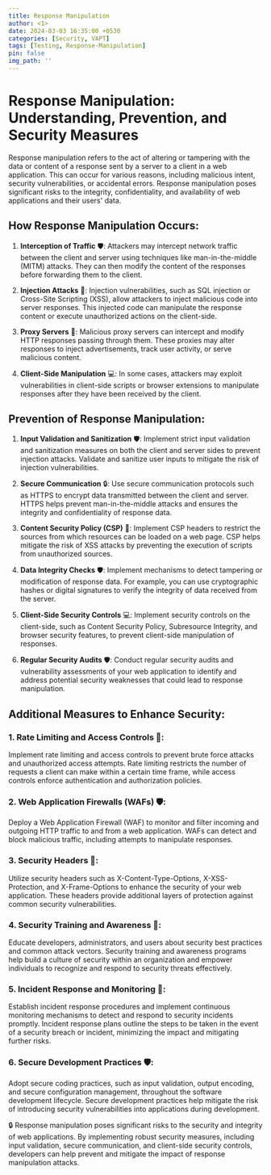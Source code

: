 ```yaml
---
title: Response Manipulation
author: <1>
date: 2024-03-03 16:35:00 +0530
categories: [Security, VAPT]
tags: [Testing, Response-Manipulation]
pin: false
img_path: ''
---
```

# Response Manipulation: Understanding, Prevention, and Security Measures

Response manipulation refers to the act of altering or tampering with the data or content of a response sent by a server to a client in a web application. This can occur for various reasons, including malicious intent, security vulnerabilities, or accidental errors. Response manipulation poses significant risks to the integrity, confidentiality, and availability of web applications and their users' data.

## How Response Manipulation Occurs:

1. **Interception of Traffic** 🛡️: Attackers may intercept network traffic between the client and server using techniques like man-in-the-middle (MITM) attacks. They can then modify the content of the responses before forwarding them to the client.

2. **Injection Attacks** 💉: Injection vulnerabilities, such as SQL injection or Cross-Site Scripting (XSS), allow attackers to inject malicious code into server responses. This injected code can manipulate the response content or execute unauthorized actions on the client-side.

3. **Proxy Servers** 🔄: Malicious proxy servers can intercept and modify HTTP responses passing through them. These proxies may alter responses to inject advertisements, track user activity, or serve malicious content.

4. **Client-Side Manipulation** 💻: In some cases, attackers may exploit vulnerabilities in client-side scripts or browser extensions to manipulate responses after they have been received by the client.

## Prevention of Response Manipulation:

1. **Input Validation and Sanitization** 🛡️: Implement strict input validation and sanitization measures on both the client and server sides to prevent injection attacks. Validate and sanitize user inputs to mitigate the risk of injection vulnerabilities.

2. **Secure Communication** 🔒: Use secure communication protocols such as HTTPS to encrypt data transmitted between the client and server. HTTPS helps prevent man-in-the-middle attacks and ensures the integrity and confidentiality of response data.

3. **Content Security Policy (CSP)** 🔐: Implement CSP headers to restrict the sources from which resources can be loaded on a web page. CSP helps mitigate the risk of XSS attacks by preventing the execution of scripts from unauthorized sources.

4. **Data Integrity Checks** 🛡️: Implement mechanisms to detect tampering or modification of response data. For example, you can use cryptographic hashes or digital signatures to verify the integrity of data received from the server.

5. **Client-Side Security Controls** 💻: Implement security controls on the client-side, such as Content Security Policy, Subresource Integrity, and browser security features, to prevent client-side manipulation of responses.

6. **Regular Security Audits** 🛡️: Conduct regular security audits and vulnerability assessments of your web application to identify and address potential security weaknesses that could lead to response manipulation.

## Additional Measures to Enhance Security:

### 1. Rate Limiting and Access Controls 🚫:
   Implement rate limiting and access controls to prevent brute force attacks and unauthorized access attempts. Rate limiting restricts the number of requests a client can make within a certain time frame, while access controls enforce authentication and authorization policies.

### 2. Web Application Firewalls (WAFs) 🛡️:
   Deploy a Web Application Firewall (WAF) to monitor and filter incoming and outgoing HTTP traffic to and from a web application. WAFs can detect and block malicious traffic, including attempts to manipulate responses.

### 3. Security Headers 📜:
   Utilize security headers such as X-Content-Type-Options, X-XSS-Protection, and X-Frame-Options to enhance the security of your web application. These headers provide additional layers of protection against common security vulnerabilities.

### 4. Security Training and Awareness 🧠:
   Educate developers, administrators, and users about security best practices and common attack vectors. Security training and awareness programs help build a culture of security within an organization and empower individuals to recognize and respond to security threats effectively.

### 5. Incident Response and Monitoring 🚨:
   Establish incident response procedures and implement continuous monitoring mechanisms to detect and respond to security incidents promptly. Incident response plans outline the steps to be taken in the event of a security breach or incident, minimizing the impact and mitigating further risks.

### 6. Secure Development Practices 🛡️:
   Adopt secure coding practices, such as input validation, output encoding, and secure configuration management, throughout the software development lifecycle. Secure development practices help mitigate the risk of introducing security vulnerabilities into applications during development.

🔒 Response manipulation poses significant risks to the security and integrity of web applications. By implementing robust security measures, including input validation, secure communication, and client-side security controls, developers can help prevent and mitigate the impact of response manipulation attacks.
